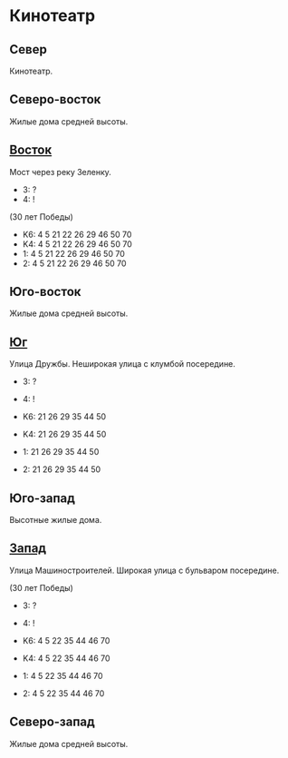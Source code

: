 # Кинотеатр

## Север

Кинотеатр.

## Северо-восток

Жилые дома средней высоты.

## [Восток](./10540050.md)

Мост через реку Зеленку.

* 3:    ?
* 4:    !

(30 лет Победы)

* K6:   4   5   21  22  26  29  46  50  70
* K4:   4   5   21  22  26  29  46  50  70
* 1:    4   5   21  22  26  29  46  50  70
* 2:    4   5   21  22  26  29  46  50  70

## Юго-восток

Жилые дома средней высоты.

## [Юг](./10530060.md)

Улица Дружбы.
Неширокая улица с клумбой посередине.

* 3:    ?
* 4:    !

* K6:   21  26  29  35  44  50
* K4:   21  26  29  35  44  50
* 1:    21  26  29  35  44  50
* 2:    21  26  29  35  44  50

## Юго-запад

Высотные жилые дома.

## [Запад](./10520050.md)

Улица Машиностроителей.
Широкая улица с бульваром посередине.

(30 лет Победы)

* 3:    ?
* 4:    !

* K6:   4   5   22  35  44  46  70
* K4:   4   5   22  35  44  46  70
* 1:    4   5   22  35  44  46  70
* 2:    4   5   22  35  44  46  70

## Северо-запад

Жилые дома средней высоты.
